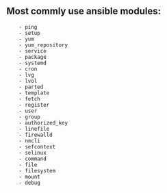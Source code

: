 ## Most commly use ansible modules:

        - ping
        - setup
        - yum
        - yum_repository
        - service
        - package
        - systemd
        - cron
        - lvg
        - lvol
        - parted
        - template
        - fetch
        - register
        - user
        - group
        - authorized_key
        - linefile
        - firewalld
        - nmcli
        - sefcontext
        - selinux
        - command
        - file
        - filesystem
        - mount
        - debug

